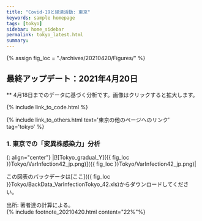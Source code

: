 ```yaml
---
title: "Covid-19と経済活動: 東京"
keywords: sample homepage
tags: [tokyo]
sidebar: home_sidebar
permalink: tokyo_latest.html
summary:
---
```


{% assign fig_loc = "./archives/20210420/Figures/" %}

## 最終アップデート：2021年4月20日
** 4月18日までのデータに基づく分析です。画像はクリックすると拡大します。

{% include link_to_code.html %}

{% include link_to_others.html text='東京の他のページへのリンク' tag='tokyo' %}


### 1. 東京での「変異株感染力」分析

<!-- #### (i) 基本シナリオ

{: align="center"}
|[![Tokyo_gradual_Y]({{ fig_loc }}Tokyo/GradualRecovery1_jp.png)]({{ fig_loc }}Tokyo/GradualRecovery1_jp.png)|

この図表のバックデータは[ここ]({{ fig_loc }}Tokyo/BackData_GradualRecoveryTokyo_1.xls)からダウンロードしてください。

出所: 著者達の計算による。<br>
{% include footnote_20210330_1.html %} -->

<!-- - この図をどのように理解すべきなのかは、このページ[[ここをクリック]](./tokyo_20210209.html#1-東京での緊急事態宣言解除後の経済促進ペース分析){:target="_blank" rel="noopener"}の解説を参考にして下さい。 -->

<!-- #### (ii) 気の引き締まりシナリオ

{: align="center"}
|[![Tokyo_gradual_Y]({{ fig_loc }}Tokyo/GradualRecovery3_jp.png)]({{ fig_loc }}Tokyo/GradualRecovery3_jp.png)|

この図表のバックデータは[ここ]({{ fig_loc }}Tokyo/BackData_GradualRecoveryTokyo_3.xls)からダウンロードしてください。

出所: 著者達の計算による。<br>
{% include footnote_20210413_tokyo2.html %} -->

<!-- #### (iii) 変異株シナリオ (A)

{: align="center"}
|[![Tokyo_gradual_Y]({{ fig_loc }}Tokyo/GradualRecovery41_jp.png)]({{ fig_loc }}Tokyo/GradualRecovery41_jp.png)|

この図表のバックデータは[ここ]({{ fig_loc }}Tokyo/BackData_GradualRecoveryTokyo_41.xls)からダウンロードしてください。

出所: 著者達の計算による。<br>
{% include footnote_20210330_34.html %}
このシナリオでの今週の変異株割合初期値は0.43%です。 -->

<!-- #### (i) 変異株シナリオ -->

{: align="center"}
|[![Tokyo_gradual_Y]({{ fig_loc }}Tokyo/VarInfection42_jp.png)]({{ fig_loc }}Tokyo/VarInfection42_jp.png)|

この図表のバックデータは[ここ]({{ fig_loc }}Tokyo/BackData_VarInfectionTokyo_42.xls)からダウンロードしてください。

出所: 著者達の計算による。<br>
{% include footnote_20210420.html content="22%"%}
<!-- 21.95% -->
